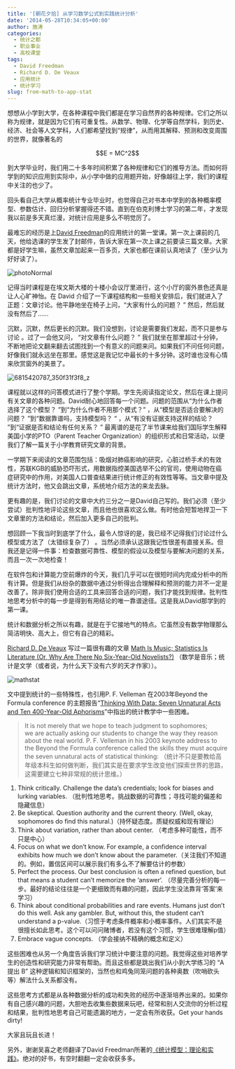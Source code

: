 ```yaml
---
title: '[朝花夕拾] 从学习数学公式到实践统计分析'
date: '2014-05-28T10:34:05+00:00'
author: 施涛
categories:
  - 统计之都
  - 职业事业
  - 高校课堂
tags:
  - David Freedman
  - Richard D. De Veaux
  - 应用统计
  - 统计学习
slug: from-math-to-app-stat
---
```


想想从小学到大学，在各种课程中我们都是在学习自然界的各种规律。它们之所以称为规律，就是因为它们有可重复性。从数学、物理、化学等自然学科，到历史、经济、社会等人文学科，人们都希望找到“规律”，从而用其解释、预测和改变周围的世界，就像著名的

<p style="text-align: center;">
  $$E = MC^2$$
</p>

到大学毕业时，我们用二十多年时间积累了各种规律和它们的推导方法。而如何将学到的知识应用到实际中，从小学中做的应用题开始，好像越往上学，我们的课程中关注的也少了。

回头看自己大学从概率统计专业毕业时，也觉得自己对书本中学到的各种概率模型、参数估计、回归分析掌握得还不错。直到在伯克利博士学习的第二年，才发现我以前是多天真烂漫，对统计应用是多么不明觉厉了。

最难忘的经历是上<a href="http://www.stat.berkeley.edu/~census/" target="_blank">David Freedman</a>的应用统计的第一堂课。第一次上课前的几天，他给选课的学生发了封邮件，告诉大家在第一次上课之前要读三篇文章。大家都是好学生嘛，虽然文章加起来一百多页，大家也都在课前认真地读了（至少认为好好读了）。

![photoNormal](https://cos.name/wp-content/uploads/2014/05/photoNormal.jpeg)

记得当时课程是在埃文斯大楼的十楼小会议厅里进行，这个小厅的窗外景色还真是让人心旷神怡。在 David 介绍了一下课程结构和一些相关安排后，我们就进入了正题：文章讨论。他平静地坐在椅子上问，“大家有什么的问题？ ” 然后，然后就没有然后了……

沉默，沉默，然后更长的沉默。我们没想到，讨论是需要我们发起，而不只是参与讨论 。过了一会他又问， “对文章有什么问题？ ” 我们就坐在那里超过十分钟，不断地把论文翻来翻去试图找到一个有意义的问题来问。如果我们不问任何问题，好像我们就永远坐在那里。感觉这是我记忆中最长的十多分钟。这时谁也没有心情来欣赏窗外的美景了。

![6815420787_350f31f3f8_z](https://cos.name/wp-content/uploads/2014/05/6815420787_350f31f3f8_z.jpg)

<!--more-->课程就以这样的问答模式进行了整个学期。学生先阅读指定论文，然后在课上提问有关文章的各种问题。David耐心地回答每一个问题。问题的范围从“为什么作者选择了这个模型？ ”到“为什么作者不用那个模式？” ，从“模型是否适合要解决的问题？ ”到“数据靠谱吗，支持模型吗？ “ ，从“有没有证据支持这样的结论？ ”到“证据是否和结论有任何关系？ ” 最离谱的是花了半节课来给我们国际学生解释美国小学的PTO（Parent Teacher Organization）的组织形式和日常活动，以便我们了解一篇关于小学教育研究文章的背景。

一学期下来阅读的文章范围包括：吸烟对肺癌影响的研究，心脏过桥手术的有效性，苏联KGB的威胁恐吓形式，用数据指控美国选举不公的官司，使用动物在癌症研究中的作用，对美国人口普查结果进行统计修正的有效性等等。当文章中提及统计方法时，他又会跳出文章，系统地介绍方法的来龙去脉。

更有趣的是，我们讨论的文章中大约三分之一是David自己写的。我们必须（至少尝试）批判性地评论这些文章，而且他也很喜欢这么做。有时他会短暂地捍卫一下文章里的方法和结论，然后加入更多自己的批判。

想回顾一下我当时到底学了什么，最令人惊讶的是，我已经不记得我们讨论过什么模型或方法了（太错综复杂了） 。当然必须承认这跟我记性很差有直接关系。但我还是记得一件事：检查数据可靠性、模型的假设以及模型与要解决问题的关系，而且一次一次地检查！

在软件包和计算能力空前爆炸的今天，我们几乎可以在很短时间内完成分析中的所有计算。但是我们从纷杂的数据中通过分析得出合理解释和预测的能力并不一定是改善了。除非我们使用合适的工具来回答合适的问题，我们才能找到规律。批判性地思考分析中的每一步是得到有用结论的唯一靠谱途径。这是我从David那学到的第一课。

统计和数据分析之所以有趣，就是在于它接地气的特点。它虽然没有数学物理那么简洁明快、高大上，但它有自己的精彩。

<a href="http://sites.williams.edu/rdeveaux/" target="_blank">Richard D. De Veaux</a> 写过一篇很有趣的文章 <a href="http://civilstat.com/wp-content/uploads/2011/08/Mathmusic.pdf" target="_blank">Math Is Music; Statistics Is Literature (Or, Why Are There No Six-Year-Old Novelists?)</a> （数学是音乐；统计是文学（或者说，为什么天下没有六岁的天才作家））。

![mathstat](https://cos.name/wp-content/uploads/2014/05/mathstat.jpg)

文中提到统计的一些特殊性，也引用P. F. Velleman 在2003年Beyond the Formula conference 的主题报告“<a href="http://math.illinoisstate.edu/events/BerkLecturePDF309.pdf" target="_blank">Thinking With Data: Seven Unnatural Acts and Ten 400-Year-Old Aphorisms</a>”中指出的统计教学中一些困难。

> It is not merely that we hope to teach judgment to sophomores; we are actually asking our students to change the way they reason about the real world. P. F. Velleman in his 2003 keynote address to the Beyond the Formula conference called the skills they must acquire the seven unnatural acts of statistical thinking: （统计不只是要教给高年级本科生如何做判断，我们其实是在要求学生改变他们探索世界的思路，这需要建立七种非常规的统计思维。）

  1. Think critically. Challenge the data’s credentials; look for biases and lurking variables. （批判性地思考。挑战数据的可靠性；寻找可能的偏差和隐藏信息）
  2. Be skeptical. Question authority and the current theory. (Well, okay, sophomores do find this natural.)（持怀疑态度。质疑权威和现有理论）
  3. Think about variation, rather than about center. （考虑多种可能性，而不只是中心）
  4. Focus on what we don’t know. For example, a confidence interval exhibits how much we don’t know about the parameter.（关注我们不知道的。例如，置信区间可以展示我们有多么不了解要估计的参数）
  5. Perfect the process. Our best conclusion is often a refined question, but that means a student can’t memorize the ‘answer‘. （尽量完善分析的每一步。最好的结论往往是一个更细致而有趣的问题，因此学生没法靠背‘答案’来学习）
  6. Think about conditional probabilities and rare events. Humans just don’t do this well. Ask any gambler. But, without this, the student can’t understand a p-value.（习惯于考虑条件概率和小概率事件。人们其实不是很擅长如此思考。这个可以问问赌博者，若没有这个习惯，学生很难理解p值）
  7. Embrace vague concepts. （学会接纳不精确的概念和定义）

这些困难也从另一个角度告诉我们学习统计中要注意的问题。我觉得这些对培养学生的创造性和研究能力非常有帮助。而且这些都是跳出我们从小到大学练习的 “A 提出 B” 这种逻辑和知识框架的，当然也和鸡兔同笼问题的各种奥数（吹哨砍头等）解法什么关系都没有。

这些思考方式都是从各种数据分析的成功和失败的经历中逐渐培养出来的。如果你有自己感兴趣的问题，大胆地去收集些数据来玩吧，经常和别人交流你的分析过程和结果，批判性地思考自己可能遗漏的地方，一定会有所收获。Get your hands dirty!

大家且玩且长进！

另外，谢谢吴喜之老师翻译了David Freedman所著的<a href="http://www.amazon.cn/统计模型-理论和实践-弗里曼/dp/B003XKNKZG" target="_blank">《统计模型：理论和实践》</a>。绝对的好书，有空时翻翻一定会收获多多。
